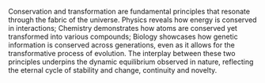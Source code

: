 
Conservation and transformation are fundamental principles that resonate through the fabric of the universe. Physics reveals how energy is conserved in interactions; Chemistry demonstrates how atoms are conserved yet transformed into various compounds; Biology showcases how genetic information is conserved across generations, even as it allows for the transformative process of evolution. The interplay between these two principles underpins the dynamic equilibrium observed in nature, reflecting the eternal cycle of stability and change, continuity and novelty.
